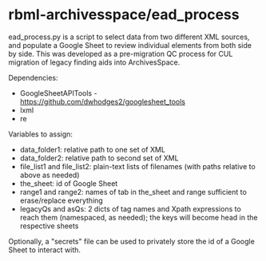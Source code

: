 # rbml-archivesspace/ead_process

ead_process.py is a script to select data from two different XML sources, and populate a Google Sheet to review individual elements from both side by side. This was developed as a pre-migration QC process for CUL migration of legacy finding aids into ArchivesSpace.

Dependencies:

* GoogleSheetAPITools - https://github.com/dwhodges2/googlesheet_tools
* lxml
* re

Variables to assign:
* data_folder1: relative path to one set of XML
* data_folder2: relative path to second set of XML
* file_list1 and file_list2: plain-text lists of filenames (with paths relative to above as needed)
* the_sheet: id of Google Sheet
* range1 and range2: names of tab in the_sheet and range sufficient to erase/replace everything
* legacyQs and asQs: 2 dicts of tag names and Xpath expressions to reach them (namespaced, as needed); the keys will become head in the respective sheets



Optionally, a "secrets" file can be used to privately store the id of a Google Sheet to interact with.

